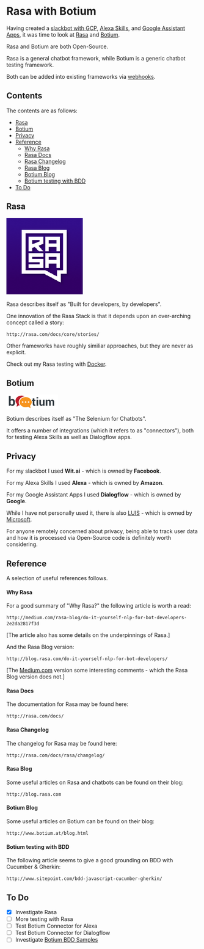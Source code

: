 # Rasa with Botium

Having created a [slackbot with GCP](http://github.com/mramshaw/GCP-Slackbot), [Alexa Skills](http://github.com/mramshaw/Alexa-Stuff), 
and [Google Assistant Apps](http://github.com/mramshaw/Google-Assistant), it was time to look at [Rasa](http://rasa.com/) and
[Botium](http://www.botium.at/).

Rasa and Botium are both Open-Source.

Rasa is a general chatbot framework, while Botium is a generic chatbot testing framework.

Both can be added into existing frameworks via [webhooks](http://en.wikipedia.org/wiki/Webhook).

## Contents

The contents are as follows:

* [Rasa](#rasa)
* [Botium](#botium)
* [Privacy](#privacy)
* [Reference](#reference)
    * [Why Rasa](#why-rasa)
    * [Rasa Docs](#rasa-docs)
    * [Rasa Changelog](#rasa-changelog)
    * [Rasa Blog](#rasa-blog)
    * [Botium Blog](#botium-blog)
    * [Botium testing with BDD](#botium-testing-with-bdd)
* [To Do](#to-do)

## Rasa

![Rasa Logo](images/21214473.png)

Rasa describes itself as "Built for developers, by developers".

One innovation of the Rasa Stack is that it depends upon an over-arching concept called a story:

    http://rasa.com/docs/core/stories/

Other frameworks have roughly similiar approaches, but they are never as explicit.

Check out my Rasa testing with [Docker](./Docker/README.md).

## Botium

![Botium Logo](images/Botium_logo.png)

Botium describes itself as "The Selenium for Chatbots".

It offers a number of integrations (which it refers to as "connectors"),
 both for testing Alexa Skills as well as Dialogflow apps.

## Privacy

For my slackbot I used __Wit.ai__ - which is owned by __Facebook__.

For my Alexa Skills I used __Alexa__ - which is owned by __Amazon__.

For my Google Assistant Apps I used __Dialogflow__ - which is owned by __Google__.

While I have not personally used it, there is also [LUIS](http://www.luis.ai) - which is owned by
[Microsoft](http://azure.microsoft.com/en-us/services/cognitive-services/language-understanding-intelligent-service/).

For anyone remotely concerned about privacy, being able to track user data and
how it is processed via Open-Source code is definitely worth considering.

## Reference

A selection of useful references follows.

#### Why Rasa

For a good summary of "Why Rasa?" the following article is worth a read:

    http://medium.com/rasa-blog/do-it-yourself-nlp-for-bot-developers-2e2da2817f3d

[The article also has some details on the underpinnings of Rasa.]

And the Rasa Blog version:

    http://blog.rasa.com/do-it-yourself-nlp-for-bot-developers/

[The [Medium.com](http://medium.com/) version some interesting comments - which the Rasa Blog version does not.]

#### Rasa Docs

The documentation for Rasa may be found here:

    http://rasa.com/docs/

#### Rasa Changelog

The changelog for Rasa may be found here:

    http://rasa.com/docs/rasa/changelog/

#### Rasa Blog

Some useful articles on Rasa and chatbots can be found on their blog:

    http://blog.rasa.com

#### Botium Blog

Some useful articles on Botium can be found on their blog:

    http://www.botium.at/blog.html

#### Botium testing with BDD

The following article seems to give a good grounding on BDD with Cucumber & Gherkin:

    http://www.sitepoint.com/bdd-javascript-cucumber-gherkin/

## To Do

- [x] Investigate Rasa
- [ ] More testing with Rasa
- [ ] Test Botium Connector for Alexa
- [ ] Test Botium Connector for Dialogflow
- [ ] Investigate [Botium BDD Samples](http://github.com/codeforequity-at/botium-bdd-samples)
